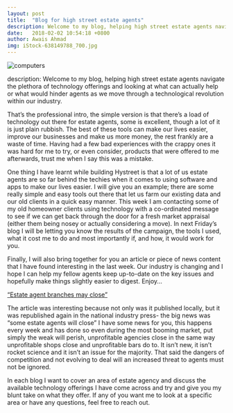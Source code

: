 ```yaml
---
layout: post
title:  "Blog for high street estate agents"
description: Welcome to my blog, helping high street estate agents navigate the plethora of technology offerings and looking at what can actually help or what would hinder agents as we move through a technological revolution within our industry.
date:   2018-02-02 10:54:18 +0800
author: Awais Ahmad
img: iStock-638149788_700.jpg
---
```


![computers]({{site.url}}/images/iStock-638149788_700.jpg)


description: Welcome to my blog, helping high street estate agents navigate the plethora of technology offerings and looking at what can actually help or what would hinder agents as we move through a technological revolution within our industry.

That’s the professional intro, the simple version is that there’s a load of technology out there for estate agents, some is excellent, though a lot of it is just plain rubbish. The best of these tools can make our lives easier, improve our businesses and make us more money, the rest frankly are a waste of time. Having had a few bad experiences with the crappy ones it was hard for me to try, or even consider, products that were offered to me afterwards, trust me when I say this was a mistake.

<!--more-->

One thing I have learnt while building Hystreet is that a lot of us estate agents are so far behind the techies when it comes to using software and apps to make our lives easier. I will give you an example; there are some really simple and easy tools out there that let us farm our existing data and our old clients in a quick easy manner. This week I am contacting some of my old homeowner clients using technology with a co-ordinated message to see if we can get back through the door for a fresh market appraisal (either them being nosey or actually considering a move). In next Friday’s blog I will be letting you know the results of the campaign, the tools I used, what it cost me to do and most importantly if, and how, it would work for you.

Finally, I will also bring together for you an article or piece of news content that I have found interesting in the last week. Our industry is changing and I hope I can help my fellow agents keep up-to-date on the key issues and hopefully make things slightly easier to digest. Enjoy…

<a href="http://www.witneygazette.co.uk/business/15896741.__39_Estate_agents_may_have_to_close__39__in_challenging_climate/">“Estate agent branches may close”</a>

The article was interesting because not only was it published locally, but it was republished again in the national industry press- the big news was “some estate agents will close” I have some news for you, this happens every week and has done so even during the most booming market, put simply the weak will perish, unprofitable agencies close in the same way unprofitable shops close and unprofitable bars do to. It isn’t new, it isn’t rocket science and it isn’t an issue for the majority. That said the dangers of competition and not evolving to deal will an increased threat to agents must not be ignored.

In each blog I want to cover an area of estate agency and discuss the available technology offerings I have come across and try and give you my blunt take on what they offer. If any of you want me to look at a specific area or have any questions, feel free to reach out.
